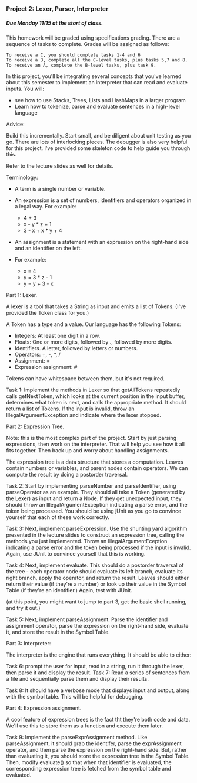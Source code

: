 ### Project 2: Lexer, Parser, Interpreter

##### Due Monday 11/15 at the start of class.

This homework will be graded using specifications grading. There are a sequence of tasks to complete. Grades will be assigned as follows:

    To receive a C, you should complete tasks 1-4 and 6
    To receive a B, complete all the C-level tasks, plus tasks 5,7 and 8.
    To receive an A, complete the B-level tasks, plus task 9.


In this project, you'll be integrating several concepts that you've learned about this semester to implement an interpreter that can read and evaluate inputs. You will:

- see how to use Stacks, Trees, Lists and HashMaps in a larger program
- Learn how to tokenize, parse and evaluate sentences in a high-level language

Advice:

Build this incrementally. Start small, and be diligent about unit testing as you go. There are lots of interlocking pieces. The debugger is also very helpful for this project.
 I've provided some skeleton code to help guide you through this.
 
 
Refer to the lecture slides as well for details.

Terminology:
- A term is a single number or variable.
- An expression is a set of numbers, identifiers and operators organized in a legal way.
For example:
  - 4 + 3
  - x - y * z + 1
  - 3 - x + x * y + 4

- An assignment is a statement with an expression on the right-hand side and an identifier on the left.
- For example:
  - x = 4
  - y = 3 * z - 1
  - y = y + 3 - x
  
Part 1: Lexer.

A lexer is a tool that takes a String as input and emits a list of Tokens. (I've provided the Token class for you.)

A Token has a type and a value. Our language has the following Tokens:

- Integers: At least one digit in a row.
- Floats: One or more digits, followed by ., followed by more digits.
- Identifiers. A letter, followed by letters or numbers.
- Operators: +, -, *, /
- Assignment: =
- Expression assignment: #


Tokens can have whitespace between them, but it's not required.

Task 1: Implement the methods in Lexer so that getAllTokens repeatedly calls getNextToken, which  looks at the current position in the input buffer, determines what token is next, and calls the appropriate method. It should return a list of Tokens. If the input is invalid, throw an 
IllegalArgumentException and indicate where the lexer stopped.
 
 Part 2: Expression Tree. 
 
 Note: this is the most complex part of the project. Start by just parsing expressions, then work on the interpreter. That will help you see how it all fits together. Then back up and worry about handling assignments.
 
 The expression tree is a data structure that stores a computation. Leaves contain numbers or variables, and parent nodes contain operators. We can compute the result by doing a postorder traversal.
 
 Task 2: Start by implementing parseNumber and parseIdentifier, using parseOperator as an example. They should all take a Token (generated by the Lexer) as input and return a Node. If they get unexpected input, they should throw an IllegalArgumentException indicating a parse error, and the token being processed. You should be using jUnit as you go to convince yourself that each of these work correctly.
 
Task 3:  Next, implement parseExpression. Use the shunting yard algorithm presented in the lecture slides to construct an expression tree, calling the methods you just implemented. Throw an IllegalArgumentEception indicating a parse error and the token being processed if the input is invalid. Again, use JUnit to convince yourself that this is working.
 
Task 4: Next, implement evaluate. This should do a postorder traversal of the tree - each operator node should evaluate its left branch, evaluate its right branch, apply the operator, and return the result. Leaves should either return their value (if they're a number) or look up their value in the Symbol Table (if they're an identifier.) Again, test with JUnit.
 
(at this point, you might want to jump to part 3, get the basic shell running, and try it out.)
 
Task 5: Next, implement parseAssignment. Parse the identifier and assignment operator, parse the expression on the right-hand side, evaluate it, and store the result in the Symbol Table.
 
Part 3: Interpreter:
 
 The interpreter is the engine that runs everything. It should be able to either:

Task 6: prompt the user for input, read in a string, run it through the lexer, then parse it and display the result. 
Task 7: Read a series of sentences from a file and sequentially parse them and display their results.
 

Task 8: It should have a verbose mode that displays input and output, along with the symbol table. This will be helpful for debugging.
 
 Part 4: Expression assignment.
 
 A cool feature of expression trees is the fact tht they're both code and data. We'll use this to store them as a function and execute them later.
 
Task 9: Implement the parseExprAssignment method. Like parseAssignment, it should grab the identifer, parse the exprAssignment operator, and then parse the expression on the right-hand side. But, rather than evaluating it, you should store the expression tree in the Symbol Table.
 Then, modify evaluate() so that when that identifier is evaluated, the corresponding expression tree is fetched from the symbol table and evaluated.
   